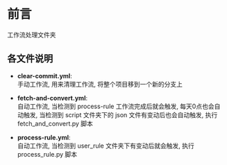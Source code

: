 # 前言
工作流处理文件夹

## 各文件说明
- **clear-commit.yml**:     
    手动工作流, 用来清理工作流, 将整个项目移到一个新的分支上
    
- **fetch-and-convert.yml**:     
    自动工作流, 当检测到 process-rule 工作流完成后就会触发, 每天0点也会自动触发, 当检测到 script 文件夹下的 json 文件有变动后也会自动触发, 执行 fetch_and_convert.py 脚本

- **process-rule.yml**:     
    自动工作流, 当检测到 user_rule 文件夹下有变动后就会触发, 执行 process_rule.py 脚本